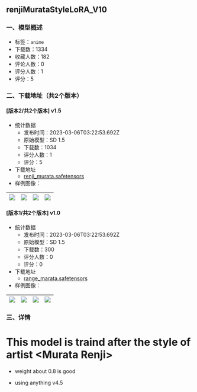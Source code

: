 ## renjiMurataStyleLoRA_V10
### 一、模型概述

- 标签：`anime`
- 下载数：1334
- 收藏人数：182
- 评论人数：0
- 评分人数：1
- 评分：5

### 二、下载地址（共2个版本）

#### [版本2/共2个版本] v1.5

- 统计数据
  - 发布时间：2023-03-06T03:22:53.692Z
  - 原始模型：SD 1.5
  - 下载数：1034
  - 评分人数：1
  - 评分：5
- 下载地址
  - [renji_murata.safetensors](https://civitai.com/api/download/models/18834)
- 样例图像：

| <img src="https://image.civitai.com/xG1nkqKTMzGDvpLrqFT7WA/67fa17b5-490d-4904-5a23-b67fe7534000/width=450/196158.jpeg" /> | <img src="https://image.civitai.com/xG1nkqKTMzGDvpLrqFT7WA/0995d6d1-07aa-477d-5c32-f72d85ef0700/width=450/196157.jpeg" /> | <img src="https://image.civitai.com/xG1nkqKTMzGDvpLrqFT7WA/ef511f67-2d1e-44c4-aa19-d36965ee7400/width=450/196153.jpeg" /> | <img src="https://image.civitai.com/xG1nkqKTMzGDvpLrqFT7WA/2c5d5d50-173e-4eb2-90e8-2b158be1fe00/width=450/196147.jpeg" /> |
| ---- | ---- | ---- | ---- |

#### [版本1/共2个版本] v1.0

- 统计数据
  - 发布时间：2023-03-06T03:22:53.692Z
  - 原始模型：SD 1.5
  - 下载数：300
  - 评分人数：0
  - 评分：0
- 下载地址
  - [range_marata.safetensors](https://civitai.com/api/download/models/18421)
- 样例图像：

| <img src="https://image.civitai.com/xG1nkqKTMzGDvpLrqFT7WA/63ea9f1e-1449-4b63-bac1-1149f487e700/width=450/189965.jpeg" /> | <img src="https://image.civitai.com/xG1nkqKTMzGDvpLrqFT7WA/cdbcab69-ffee-4d1b-0d1b-2e9d8039b400/width=450/189964.jpeg" /> | <img src="https://image.civitai.com/xG1nkqKTMzGDvpLrqFT7WA/e9725985-589f-479b-0780-4d5b2e5afd00/width=450/189963.jpeg" /> | <img src="https://image.civitai.com/xG1nkqKTMzGDvpLrqFT7WA/0a1c432f-7fc8-4133-df7a-bb8d20130c00/width=450/189962.jpeg" /> |
| ---- | ---- | ---- | ---- |


### 三、详情
<h1>This model is traind after the style of artist &lt;Murata Renji&gt;</h1><p></p><ul><li><p>weight about 0.8 is good</p></li><li><p>using anything v4.5</p></li></ul>